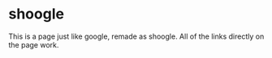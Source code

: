 # shoogle

This is a page just like google, remade as shoogle. All of the links directly on the page work.
